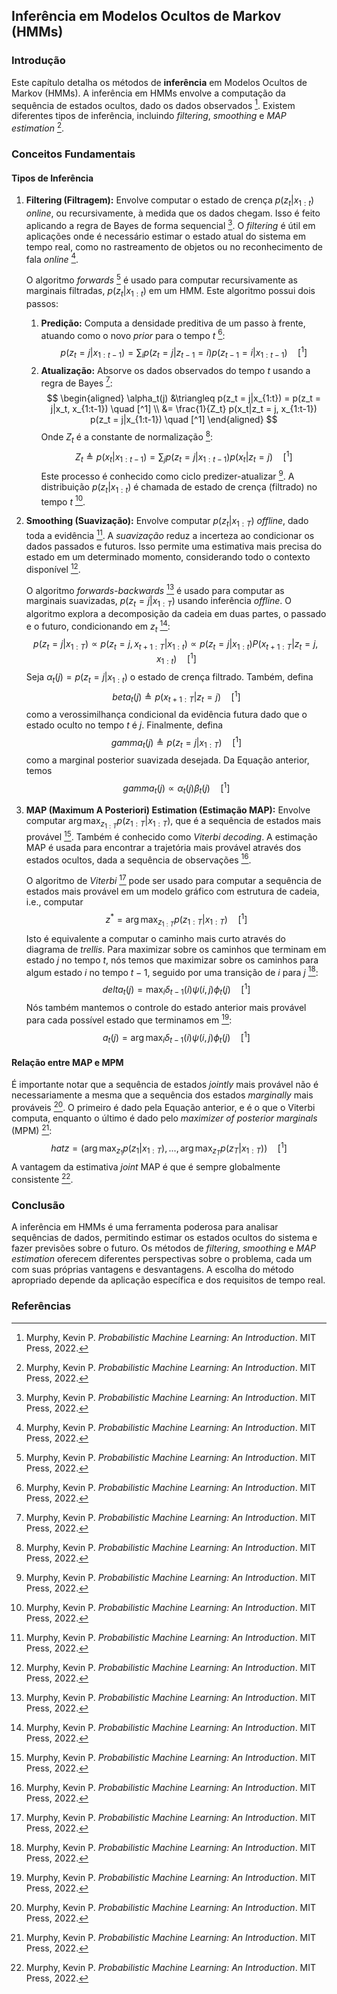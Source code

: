 ## Inferência em Modelos Ocultos de Markov (HMMs)

### Introdução
Este capítulo detalha os métodos de **inferência** em Modelos Ocultos de Markov (HMMs). A inferência em HMMs envolve a computação da sequência de estados ocultos, dado os dados observados [^1]. Existem diferentes tipos de inferência, incluindo *filtering*, *smoothing* e *MAP estimation* [^1].

### Conceitos Fundamentais

#### Tipos de Inferência
1.  **Filtering (Filtragem):** Envolve computar o estado de crença $p(z_t | x_{1:t})$ *online*, ou recursivamente, à medida que os dados chegam. Isso é feito aplicando a regra de Bayes de forma sequencial [^1]. O *filtering* é útil em aplicações onde é necessário estimar o estado atual do sistema em tempo real, como no rastreamento de objetos ou no reconhecimento de fala *online* [^1].

    O algoritmo *forwards* [^1] é usado para computar recursivamente as marginais filtradas, $p(z_t|x_{1:t})$ em um HMM. Este algoritmo possui dois passos:
    1.  **Predição:** Computa a densidade preditiva de um passo à frente, atuando como o novo *prior* para o tempo $t$ [^1]:
        $$p(z_t = j|x_{1:t-1}) = \sum_i p(z_t = j|z_{t-1} = i)p(z_{t-1} = i|x_{1:t-1}) \quad [^1]$$
    2.  **Atualização:** Absorve os dados observados do tempo $t$ usando a regra de Bayes [^1]:
        $$         \begin{aligned}         \alpha_t(j) &\triangleq p(z_t = j|x_{1:t}) = p(z_t = j|x_t, x_{1:t-1}) \quad [^1] \\         &= \frac{1}{Z_t} p(x_t|z_t = j, x_{1:t-1}) p(z_t = j|x_{1:t-1}) \quad [^1]         \end{aligned}         $$
        Onde $Z_t$ é a constante de normalização [^1]:
        $$Z_t \triangleq p(x_t|x_{1:t-1}) = \sum_j p(z_t = j|x_{1:t-1}) p(x_t|z_t = j) \quad [^1]$$
        Este processo é conhecido como ciclo predizer-atualizar [^1]. A distribuição $p(z_t|x_{1:t})$ é chamada de estado de crença (filtrado) no tempo $t$ [^1].

2.  **Smoothing (Suavização):** Envolve computar $p(z_t | x_{1:T})$ *offline*, dado toda a evidência [^1]. A *suavização* reduz a incerteza ao condicionar os dados passados e futuros. Isso permite uma estimativa mais precisa do estado em um determinado momento, considerando todo o contexto disponível [^1].

    O algoritmo *forwards-backwards* [^1] é usado para computar as marginais suavizadas, $p(z_t = j|x_{1:T})$ usando inferência *offline*. O algoritmo explora a decomposição da cadeia em duas partes, o passado e o futuro, condicionando em $z_t$ [^1]:
    $$p(z_t = j|x_{1:T}) \propto p(z_t = j, x_{t+1:T}|x_{1:t}) \propto p(z_t = j|x_{1:t})P(x_{t+1:T}|z_t = j,x_{1:t}) \quad [^1]$$
    Seja $\alpha_t(j) = p(z_t = j|x_{1:t})$ o estado de crença filtrado. Também, defina
    $$beta_t(j) \triangleq p(x_{t+1:T}|z_t = j) \quad [^1]$$
    como a verossimilhança condicional da evidência futura dado que o estado oculto no tempo $t$ é $j$. Finalmente, defina
    $$gamma_t(j) \triangleq p(z_t = j|x_{1:T}) \quad [^1]$$
    como a marginal posterior suavizada desejada. Da Equação anterior, temos
    $$gamma_t(j) \propto \alpha_t(j)\beta_t(j) \quad [^1]$$

3.  **MAP (Maximum A Posteriori) Estimation (Estimação MAP):** Envolve computar $\arg \max_{z_{1:T}} p(z_{1:T} | x_{1:T})$, que é a sequência de estados mais provável [^1]. Também é conhecido como *Viterbi decoding*. A estimação MAP é usada para encontrar a trajetória mais provável através dos estados ocultos, dada a sequência de observações [^1].

    O algoritmo de *Viterbi* [^1] pode ser usado para computar a sequência de estados mais provável em um modelo gráfico com estrutura de cadeia, i.e., computar
    $$z^* = \arg \max_{z_{1:T}} p(z_{1:T}|x_{1:T}) \quad [^1]$$
    Isto é equivalente a computar o caminho mais curto através do diagrama de *trellis*. Para maximizar sobre os caminhos que terminam em estado $j$ no tempo $t$, nós temos que maximizar sobre os caminhos para algum estado $i$ no tempo $t-1$, seguido por uma transição de $i$ para $j$ [^1]:
    $$delta_t(j) = \max_i \delta_{t-1}(i)\psi(i, j)\phi_t(j) \quad [^1]$$
    Nós também mantemos o controle do estado anterior mais provável para cada possível estado que terminamos em [^1]:
    $$a_t(j) = \arg \max_i \delta_{t-1}(i)\psi(i, j)\phi_t(j) \quad [^1]$$

#### Relação entre MAP e MPM
É importante notar que a sequência de estados *jointly* mais provável não é necessariamente a mesma que a sequência dos estados *marginally* mais prováveis [^1]. O primeiro é dado pela Equação anterior, e é o que o Viterbi computa, enquanto o último é dado pelo *maximizer of posterior marginals* (MPM) [^1]:
$$hat{z} = (\arg \max_{z_1} p(z_1|x_{1:T}), ..., \arg \max_{z_T} p(z_T|x_{1:T})) \quad [^1]$$
A vantagem da estimativa *joint* MAP é que é sempre globalmente consistente [^1].

### Conclusão
A inferência em HMMs é uma ferramenta poderosa para analisar sequências de dados, permitindo estimar os estados ocultos do sistema e fazer previsões sobre o futuro. Os métodos de *filtering*, *smoothing* e *MAP estimation* oferecem diferentes perspectivas sobre o problema, cada um com suas próprias vantagens e desvantagens. A escolha do método apropriado depende da aplicação específica e dos requisitos de tempo real.

### Referências
[^1]: Murphy, Kevin P. *Probabilistic Machine Learning: An Introduction*. MIT Press, 2022.
<!-- END -->